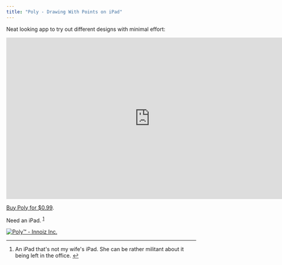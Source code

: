 ```yaml
---
title: "Poly - Drawing With Points on iPad"
---
```

<p>Neat looking app to try out different designs with minimal effort:</p>
<p><iframe src="http://player.vimeo.com/video/32069908?title=0&amp;byline=0&amp;portrait=0" width="761" height="428" frameborder="0" webkitAllowFullScreen allowFullScreen></iframe></p>
<p><a href="http://click.linksynergy.com/fs-bin/stat?id=6PFrOqNV4B8&offerid=146261&type=3&subid=0&tmpid=1826&RD_PARM1=http%253A%252F%252Fitunes.apple.com%252Fca%252Fapp%252Fpoly%252Fid477351128%253Fmt%253D8%2526uo%253D4%2526partnerId%253D30" target="itunes_store">Buy Poly for $0.99</a>.</p>
<p>Need an iPad. <sup id="fnref-19793:1"><a href="#fn-19793:1" rel="footnote">1</a></sup></p>
<p><a href="http://click.linksynergy.com/fs-bin/stat?id=6PFrOqNV4B8&offerid=146261&type=3&subid=0&tmpid=1826&RD_PARM1=http%253A%252F%252Fitunes.apple.com%252Fca%252Fapp%252Fpoly%252Fid477351128%253Fmt%253D8%2526uo%253D4%2526partnerId%253D30" target="itunes_store"><img src="http://ax.phobos.apple.com.edgesuite.net/images/web/linkmaker/badge_appstore-lrg.gif" alt="Poly™ - Innoiz Inc." style="border: 0;"/></a></p>
<div class="footnotes">
<hr />
<ol>
<li id="fn-19793:1">
An iPad that's not my wife's iPad. She can be rather militant about it being left in the office.&#160;<a href="#fnref-19793:1" rev="footnote">&#8617;</a>
</li>
</ol>
</div>
